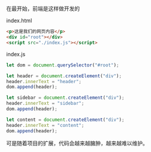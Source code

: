 #

在最开始，前端是这样做开发的

index.html
```html
<p>这是我们的网页内容</p>
<div id="root"></div>
<script src="./index.js"></script>
```

index.js
```js
let dom = document.querySelector("#root");

let header = document.createElement("div");
header.innerText = "header";
dom.append(header);

let sidebar = document.createElement("div");
header.innerText = "sidebar";
dom.append(header);

let content = document.createElement("div");
header.innerText = "content";
dom.append(header);
```
可是随着项目的扩展，代码会越来越臃肿，越来越难以维护。


